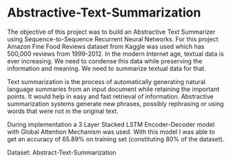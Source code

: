 <h1>Abstractive-Text-Summarization</h1>
The objective of this project was to build an Abstractive Text Summarizer using Sequence-to-Sequence Recurrent Neural Networks. For this project Amazon Fine Food Reviews dataset from Kaggle was used which has 500,000 reviews from 1999-2012. In the modern Internet age, textual data is ever increasing. We need to condense this data while preserving the information and meaning. We need to summarize textual data for that.

Text summarization is the process of automatically generating natural language summaries from an input document while retaining the important points. It would help in easy and fast retrieval of information. Abstractive summarization systems generate new phrases, possibly rephrasing or using words that were not in the original text.

During implementation a 3 Layer Stacked LSTM Encoder-Decoder model with Global Attention Mechanism was used. With this model I was able to get an accuracy of 65.89% on training set (constituting 80% of the dataset).

Dataset: <link url="https://www.kaggle.com/datasets/snap/amazon-fine-food-reviews?resource=download">Abstract-Text-Summarization</link>
